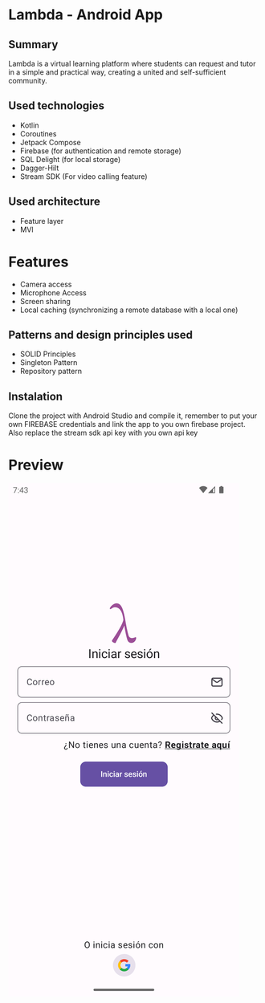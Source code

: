 # Lambda - Android App

## Summary

Lambda is a virtual learning platform where students can request and tutor in a simple and practical way, creating a united and self-sufficient community.

## Used technologies
- Kotlin
- Coroutines
- Jetpack Compose
- Firebase (for authentication and remote storage)
- SQL Delight (for local storage)
- Dagger-Hilt
- Stream SDK (For video calling feature)

## Used architecture
- Feature layer
- MVI

# Features
- Camera access
- Microphone Access
- Screen sharing
- Local caching (synchronizing a remote database with a local one)

## Patterns and design principles used
- SOLID Principles
- Singleton Pattern
- Repository pattern

## Instalation
Clone the project with Android Studio and compile it, remember to put your own FIREBASE credentials and link the app to you own firebase project. Also replace the stream sdk api key with you own api key

# Preview
![](https://github.com/Madold/imgs/blob/main/lambda1.png?raw=true)
